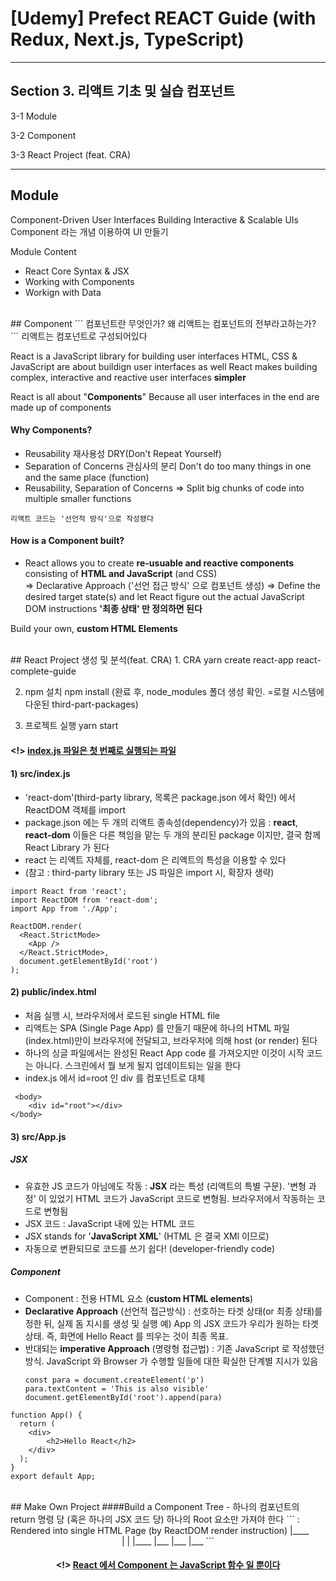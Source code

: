 # [Udemy] Prefect REACT Guide (with Redux, Next.js, TypeScript)

---

## Section 3. 리액트 기초 및 실습 컴포넌트

3-1 Module

3-2 Component

3-3 React Project (feat. CRA)

---


## Module
Component-Driven User Interfaces
Building Interactive & Scalable UIs 
Component 라는 개념 이용하여 UI 만들기

Module Content
- React Core Syntax & JSX
- Working with Components 
- Workign with Data 

<br>
## Component
```
컴포넌트란 무엇인가? 왜 리액트는 컴포넌트의 전부라고하는가?
```
리액트는 컴포넌트로 구성되어있다

React is a JavaScript library for building user interfaces
HTML, CSS & JavaScript are about buildign user interfaces as well
React makes building complex, interactive and reactive user interfaces __simpler__

React is all about "__Components__"
Because all user interfaces in the end are made up of components

#### Why Components?
- Reusability  재사용성
    DRY(Don't Repeat Yourself)
- Separation of Concerns  관심사의 분리
    Don't do too many things in one and the same place (function)
- Reusability, Separation of Concerns => Split big chunks of code into multiple smaller functions 

```
리액트 코드는 '선언적 방식'으로 작성됐다
```
#### How is a Component built?
- React allows you to create __re-usuable and reactive components__ 
    consisting of __HTML and JavaScript__ (and CSS)    
=> Declarative Approach ('선언 접근 방식' 으로 컴포넌트 생성)
=> Define the desired target state(s) and let React figure out the actual JavaScript DOM instructions __'최종 상태' 만 정의하면 된다__

Build your own, __custom HTML Elements__

<br>
## React Project 생성 및 분석(feat. CRA)
1. CRA  
yarn create react-app react-complete-guide 

2. npm 설치 
npm install 
(완료 후, node_modules 폴더 생성 확인. =로컬 시스템에 다운된 third-part-packages)

3. 프로젝트 실행
yarn start 

#### <!> <U>index.js 파일은 첫 번째로 실행되는 파일</U>
#### 1) src/index.js
- 'react-dom'(third-party library, 목록은 package.json 에서 확인) 에서 ReactDOM 객체를 import 
- package.json 에는 두 개의 리액트 종속성(dependency)가 있음 : __react__, __react-dom__
    이들은 다른 책임을 맡는 두 개의 분리된 package 이지만, 결국 함께 React Library 가 된다
- react 는 리액트 자체를, react-dom 은 리액트의 특성을 이용할 수 있다
- (참고 : third-party library 또는 JS 파일은 import 시, 확장자 생략)
```
import React from 'react';
import ReactDOM from 'react-dom';
import App from './App';

ReactDOM.render(
  <React.StrictMode>
    <App />
  </React.StrictMode>,
  document.getElementById('root')
);
```
#### 2) public/index.html
- 처음 실행 시, 브라우저에서 로드된 single HTML file
- 리액트는 SPA (Single Page App) 를 만들기 때문에 하나의 HTML 파일(index.html)만이 브라우저에 전달되고, 브라우저에 의해 host (or render) 된다
- 하나의 싱글 파일에서는 완성된 React App code 를 가져오지만 이것이 시작 코드는 아니다. 스크린에서 뭘 보게 될지 업데이트되는 일을 한다
- index.js 에서 id=root 인 div 를 <App /> 컴포넌트로 대체
```
 <body>
    <div id="root"></div>
</body>
```
#### 3) src/App.js
##### JSX
- 유효한 JS 코드가 아님에도 작동 : __JSX__ 라는 특성 (리액트의 특별 구문). '변형 과정' 이 있었기 HTML 코드가 JavaScript 코드로 변형됨. 브라우저에서 작동하는 코드로 변형됨
- JSX 코드 : JavaScript 내에 있는 HTML 코드
- JSX stands for '__JavaScript XML__' (HTML 은 결국 XMl 이므로) 
- 자동으로 변환되므로 코드를 쓰기 쉽다! (developer-friendly code)
##### Component
- Component : 전용 HTML 요소 (__custom HTML elements__)
- __Declarative Approach__ (선언적 접근방식) : 선호하는 타겟 상태(or 최종 상태)를 정한 뒤, 실제 돔 지시를 생성 및 실행 
    예) App 의 JSX 코드가 우리가 원하는 타겟 상태. 즉, 화면에 Hello React 를 띄우는 것이 최종 목표.
- 반대되는 __imperative Approach__ (명령형 접근법) : 기존 JavaScript 로 작성했던 방식. JavaScript 와 Browser 가 수행할 일들에 대한 확실한 단계별 지시가 있음
    ```
    const para = document.createElement('p')
    para.textContent = 'This is also visible'
    document.getElementById('root').append(para)
    ```

```
function App() {
  return (
    <div>
        <h2>Hello React</h2>
    </div>
  );
}
export default App;
```

<br>
## Make Own Project
####Build a Component Tree
- 하나의 컴포넌트의 return 명령 당 (혹은 하나의 JSX 코드 당) 하나의 Root 요소만 가져야 한다
```
<App />    : Rendered into single HTML Page (by ReactDOM render instruction)
  |____<Header />
  |
  |
  |____<Tasks />
        |___<Task />
        |___<Task />
        |___<Task />
```

#### <!> <U>React 에서 Component 는 JavaScript 함수 일 뿐이다</U>
